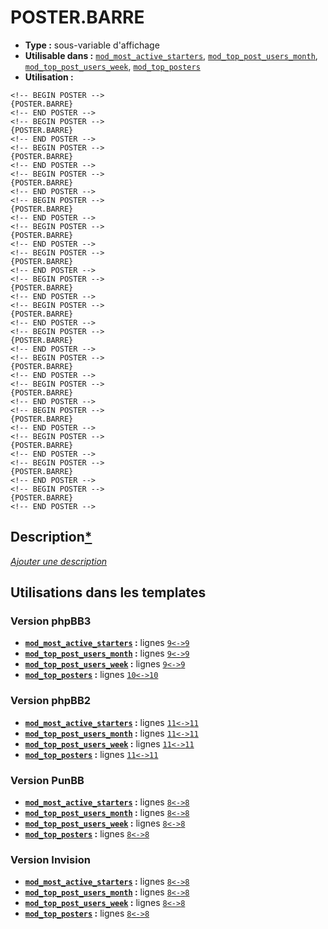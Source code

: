 # POSTER.BARRE
* __Type :__ sous-variable d'affichage
* __Utilisable dans :__ [`mod_most_active_starters`](../tpl/mod_most_active_starters.md#readme), [`mod_top_post_users_month`](../tpl/mod_top_post_users_month.md#readme), [`mod_top_post_users_week`](../tpl/mod_top_post_users_week.md#readme), [`mod_top_posters`](../tpl/mod_top_posters.md#readme)
* __Utilisation :__

```smarty
<!-- BEGIN POSTER -->
{POSTER.BARRE}
<!-- END POSTER -->
<!-- BEGIN POSTER -->
{POSTER.BARRE}
<!-- END POSTER -->
<!-- BEGIN POSTER -->
{POSTER.BARRE}
<!-- END POSTER -->
<!-- BEGIN POSTER -->
{POSTER.BARRE}
<!-- END POSTER -->
<!-- BEGIN POSTER -->
{POSTER.BARRE}
<!-- END POSTER -->
<!-- BEGIN POSTER -->
{POSTER.BARRE}
<!-- END POSTER -->
<!-- BEGIN POSTER -->
{POSTER.BARRE}
<!-- END POSTER -->
<!-- BEGIN POSTER -->
{POSTER.BARRE}
<!-- END POSTER -->
<!-- BEGIN POSTER -->
{POSTER.BARRE}
<!-- END POSTER -->
<!-- BEGIN POSTER -->
{POSTER.BARRE}
<!-- END POSTER -->
<!-- BEGIN POSTER -->
{POSTER.BARRE}
<!-- END POSTER -->
<!-- BEGIN POSTER -->
{POSTER.BARRE}
<!-- END POSTER -->
<!-- BEGIN POSTER -->
{POSTER.BARRE}
<!-- END POSTER -->
<!-- BEGIN POSTER -->
{POSTER.BARRE}
<!-- END POSTER -->
<!-- BEGIN POSTER -->
{POSTER.BARRE}
<!-- END POSTER -->
<!-- BEGIN POSTER -->
{POSTER.BARRE}
<!-- END POSTER -->
```

## Description[*](https://fa-tvars.appspot.com/var/POSTER.BARRE)
[*Ajouter une description*](https://fa-tvars.appspot.com/var/POSTER.BARRE)

## Utilisations dans les templates

### Version phpBB3
* __[`mod_most_active_starters`](../tpl/mod_most_active_starters.md#readme) :__ lignes [`9`](../src/prosilver/mod_most_active_starters.tpl#L9)[`<->`](../src/prosilver/mod_most_active_starters.tpl#L9-L9)[`9`](../src/prosilver/mod_most_active_starters.tpl#L9)
* __[`mod_top_post_users_month`](../tpl/mod_top_post_users_month.md#readme) :__ lignes [`9`](../src/prosilver/mod_top_post_users_month.tpl#L9)[`<->`](../src/prosilver/mod_top_post_users_month.tpl#L9-L9)[`9`](../src/prosilver/mod_top_post_users_month.tpl#L9)
* __[`mod_top_post_users_week`](../tpl/mod_top_post_users_week.md#readme) :__ lignes [`9`](../src/prosilver/mod_top_post_users_week.tpl#L9)[`<->`](../src/prosilver/mod_top_post_users_week.tpl#L9-L9)[`9`](../src/prosilver/mod_top_post_users_week.tpl#L9)
* __[`mod_top_posters`](../tpl/mod_top_posters.md#readme) :__ lignes [`10`](../src/prosilver/mod_top_posters.tpl#L10)[`<->`](../src/prosilver/mod_top_posters.tpl#L10-L10)[`10`](../src/prosilver/mod_top_posters.tpl#L10)

### Version phpBB2
* __[`mod_most_active_starters`](../tpl/mod_most_active_starters.md#readme) :__ lignes [`11`](../src/subsilver/mod_most_active_starters.tpl#L11)[`<->`](../src/subsilver/mod_most_active_starters.tpl#L11-L11)[`11`](../src/subsilver/mod_most_active_starters.tpl#L11)
* __[`mod_top_post_users_month`](../tpl/mod_top_post_users_month.md#readme) :__ lignes [`11`](../src/subsilver/mod_top_post_users_month.tpl#L11)[`<->`](../src/subsilver/mod_top_post_users_month.tpl#L11-L11)[`11`](../src/subsilver/mod_top_post_users_month.tpl#L11)
* __[`mod_top_post_users_week`](../tpl/mod_top_post_users_week.md#readme) :__ lignes [`11`](../src/subsilver/mod_top_post_users_week.tpl#L11)[`<->`](../src/subsilver/mod_top_post_users_week.tpl#L11-L11)[`11`](../src/subsilver/mod_top_post_users_week.tpl#L11)
* __[`mod_top_posters`](../tpl/mod_top_posters.md#readme) :__ lignes [`11`](../src/subsilver/mod_top_posters.tpl#L11)[`<->`](../src/subsilver/mod_top_posters.tpl#L11-L11)[`11`](../src/subsilver/mod_top_posters.tpl#L11)

### Version PunBB
* __[`mod_most_active_starters`](../tpl/mod_most_active_starters.md#readme) :__ lignes [`8`](../src/punbb/mod_most_active_starters.tpl#L8)[`<->`](../src/punbb/mod_most_active_starters.tpl#L8-L8)[`8`](../src/punbb/mod_most_active_starters.tpl#L8)
* __[`mod_top_post_users_month`](../tpl/mod_top_post_users_month.md#readme) :__ lignes [`8`](../src/punbb/mod_top_post_users_month.tpl#L8)[`<->`](../src/punbb/mod_top_post_users_month.tpl#L8-L8)[`8`](../src/punbb/mod_top_post_users_month.tpl#L8)
* __[`mod_top_post_users_week`](../tpl/mod_top_post_users_week.md#readme) :__ lignes [`8`](../src/punbb/mod_top_post_users_week.tpl#L8)[`<->`](../src/punbb/mod_top_post_users_week.tpl#L8-L8)[`8`](../src/punbb/mod_top_post_users_week.tpl#L8)
* __[`mod_top_posters`](../tpl/mod_top_posters.md#readme) :__ lignes [`8`](../src/punbb/mod_top_posters.tpl#L8)[`<->`](../src/punbb/mod_top_posters.tpl#L8-L8)[`8`](../src/punbb/mod_top_posters.tpl#L8)

### Version Invision
* __[`mod_most_active_starters`](../tpl/mod_most_active_starters.md#readme) :__ lignes [`8`](../src/invision/mod_most_active_starters.tpl#L8)[`<->`](../src/invision/mod_most_active_starters.tpl#L8-L8)[`8`](../src/invision/mod_most_active_starters.tpl#L8)
* __[`mod_top_post_users_month`](../tpl/mod_top_post_users_month.md#readme) :__ lignes [`8`](../src/invision/mod_top_post_users_month.tpl#L8)[`<->`](../src/invision/mod_top_post_users_month.tpl#L8-L8)[`8`](../src/invision/mod_top_post_users_month.tpl#L8)
* __[`mod_top_post_users_week`](../tpl/mod_top_post_users_week.md#readme) :__ lignes [`8`](../src/invision/mod_top_post_users_week.tpl#L8)[`<->`](../src/invision/mod_top_post_users_week.tpl#L8-L8)[`8`](../src/invision/mod_top_post_users_week.tpl#L8)
* __[`mod_top_posters`](../tpl/mod_top_posters.md#readme) :__ lignes [`8`](../src/invision/mod_top_posters.tpl#L8)[`<->`](../src/invision/mod_top_posters.tpl#L8-L8)[`8`](../src/invision/mod_top_posters.tpl#L8)

